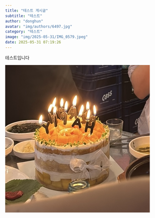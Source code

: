 ```yaml
---
title: "테스트 게시글"
subtitle: "테스트"
author: "donghun"
avatar: "img/authors/6497.jpg"
category: "테스트"
image: "img/2025-05-31/IMG_0579.jpeg"
date: 2025-05-31 07:19:26
---
```


테스트입니다

![이미지](../img/2025-05-31/IMG_0579.jpeg)

